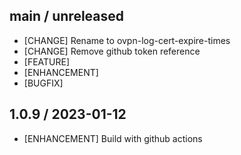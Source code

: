 ## main / unreleased

* [CHANGE] Rename to ovpn-log-cert-expire-times
* [CHANGE] Remove github token reference
* [FEATURE]
* [ENHANCEMENT]
* [BUGFIX]

## 1.0.9 / 2023-01-12

* [ENHANCEMENT] Build with github actions
